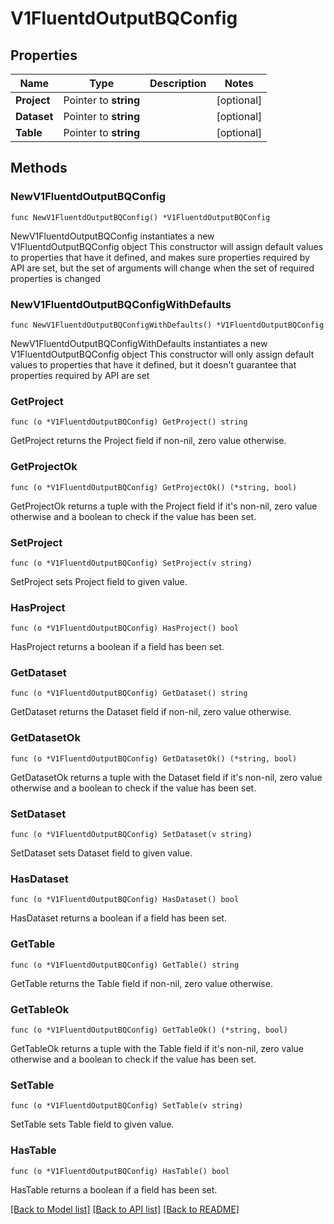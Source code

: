 # V1FluentdOutputBQConfig

## Properties

Name | Type | Description | Notes
------------ | ------------- | ------------- | -------------
**Project** | Pointer to **string** |  | [optional] 
**Dataset** | Pointer to **string** |  | [optional] 
**Table** | Pointer to **string** |  | [optional] 

## Methods

### NewV1FluentdOutputBQConfig

`func NewV1FluentdOutputBQConfig() *V1FluentdOutputBQConfig`

NewV1FluentdOutputBQConfig instantiates a new V1FluentdOutputBQConfig object
This constructor will assign default values to properties that have it defined,
and makes sure properties required by API are set, but the set of arguments
will change when the set of required properties is changed

### NewV1FluentdOutputBQConfigWithDefaults

`func NewV1FluentdOutputBQConfigWithDefaults() *V1FluentdOutputBQConfig`

NewV1FluentdOutputBQConfigWithDefaults instantiates a new V1FluentdOutputBQConfig object
This constructor will only assign default values to properties that have it defined,
but it doesn't guarantee that properties required by API are set

### GetProject

`func (o *V1FluentdOutputBQConfig) GetProject() string`

GetProject returns the Project field if non-nil, zero value otherwise.

### GetProjectOk

`func (o *V1FluentdOutputBQConfig) GetProjectOk() (*string, bool)`

GetProjectOk returns a tuple with the Project field if it's non-nil, zero value otherwise
and a boolean to check if the value has been set.

### SetProject

`func (o *V1FluentdOutputBQConfig) SetProject(v string)`

SetProject sets Project field to given value.

### HasProject

`func (o *V1FluentdOutputBQConfig) HasProject() bool`

HasProject returns a boolean if a field has been set.

### GetDataset

`func (o *V1FluentdOutputBQConfig) GetDataset() string`

GetDataset returns the Dataset field if non-nil, zero value otherwise.

### GetDatasetOk

`func (o *V1FluentdOutputBQConfig) GetDatasetOk() (*string, bool)`

GetDatasetOk returns a tuple with the Dataset field if it's non-nil, zero value otherwise
and a boolean to check if the value has been set.

### SetDataset

`func (o *V1FluentdOutputBQConfig) SetDataset(v string)`

SetDataset sets Dataset field to given value.

### HasDataset

`func (o *V1FluentdOutputBQConfig) HasDataset() bool`

HasDataset returns a boolean if a field has been set.

### GetTable

`func (o *V1FluentdOutputBQConfig) GetTable() string`

GetTable returns the Table field if non-nil, zero value otherwise.

### GetTableOk

`func (o *V1FluentdOutputBQConfig) GetTableOk() (*string, bool)`

GetTableOk returns a tuple with the Table field if it's non-nil, zero value otherwise
and a boolean to check if the value has been set.

### SetTable

`func (o *V1FluentdOutputBQConfig) SetTable(v string)`

SetTable sets Table field to given value.

### HasTable

`func (o *V1FluentdOutputBQConfig) HasTable() bool`

HasTable returns a boolean if a field has been set.


[[Back to Model list]](../README.md#documentation-for-models) [[Back to API list]](../README.md#documentation-for-api-endpoints) [[Back to README]](../README.md)


